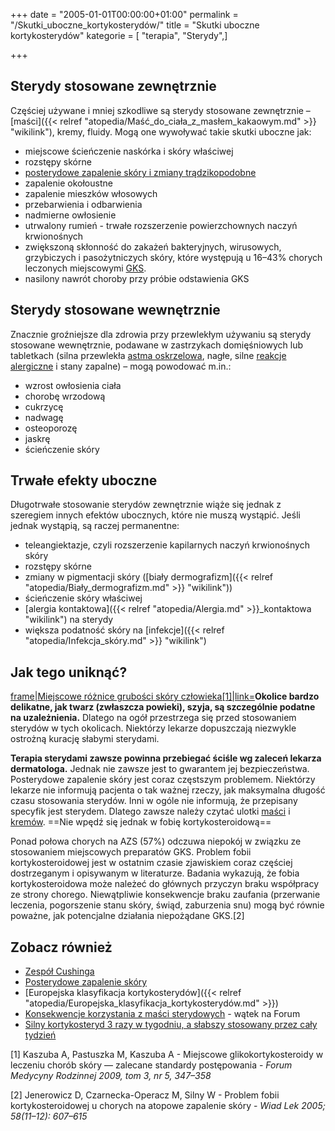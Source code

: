 +++
date = "2005-01-01T00:00:00+01:00"
permalink = "/Skutki_uboczne_kortykosterydów/"
title = "Skutki uboczne kortykosterydów"
kategorie = [ "terapia", "Sterydy",]

+++

Sterydy stosowane zewnętrznie
-----------------------------

Częściej używane i mniej szkodliwe są sterydy stosowane zewnętrznie – [maści]({{< relref "atopedia/Maść_do_ciała_z_masłem_kakaowym.md" >}} "wikilink"), kremy, fluidy. Mogą one wywoływać takie skutki uboczne jak:

-   miejscowe ścieńczenie naskórka i skóry właściwej
-   rozstępy skórne
-   [posterydowe zapalenie skóry i zmiany trądzikopodobne](/atopedia/Posterydowe_zapalenie_skóry "wikilink")
-   zapalenie okołoustne
-   zapalenie mieszków włosowych
-   przebarwienia i odbarwienia
-   nadmierne owłosienie
-   utrwalony rumień - trwałe rozszerzenie powierzchownych naczyń krwionośnych
-   zwiększoną skłonność do zakażeń bakteryjnych, wirusowych, grzybiczych i pasożytniczych skóry, które występują u 16–43% chorych leczonych miejscowymi [GKS](/atopedia/Glikokortykosterydy "wikilink").
-   nasilony nawrót choroby przy próbie odstawienia GKS

Sterydy stosowane wewnętrznie
-----------------------------

Znacznie groźniejsze dla zdrowia przy przewlekłym używaniu są sterydy stosowane wewnętrznie, podawane w zastrzykach domięśniowych lub tabletkach (silna przewlekła [astma oskrzelowa](/atopedia/Astma_oskrzelowa "wikilink"), nagłe, silne [reakcje alergiczne](/atopedia/Reakcja_alergiczna "wikilink") i stany zapalne) – mogą powodować m.in.:

-   wzrost owłosienia ciała
-   chorobę wrzodową
-   cukrzycę
-   nadwagę
-   osteoporozę
-   jaskrę
-   ścieńczenie skóry

Trwałe efekty uboczne
---------------------

Długotrwałe stosowanie sterydów zewnętrznie wiąże się jednak z szeregiem innych efektów ubocznych, które nie muszą wystąpić. Jeśli jednak wystąpią, są raczej permanentne:

-   teleangiektazje, czyli rozszerzenie kapilarnych naczyń krwionośnych skóry
-   rozstępy skórne
-   zmiany w pigmentacji skóry ([biały dermografizm]({{< relref "atopedia/Biały_dermografizm.md" >}} "wikilink"))
-   ścieńczenie skóry właściwej
-   [alergia kontaktowa]({{< relref "atopedia/Alergia.md" >}}_kontaktowa "wikilink") na sterydy
-   większa podatność skóry na [infekcje]({{< relref "atopedia/Infekcja_skóry.md" >}} "wikilink")

Jak tego uniknąć?
-----------------

[frame|Miejscowe różnice grubości skóry człowieka[1]|link=](/Plik:Grubosc_Skory.png "wikilink")**Okolice bardzo delikatne, jak twarz (zwłaszcza powieki), szyja, są szczególnie podatne na uzależnienia.** Dlatego na ogół przestrzega się przed stosowaniem sterydów w tych okolicach. Niektórzy lekarze dopuszczają niezwykle ostrożną kurację słabymi sterydami.

**Terapia sterydami zawsze powinna przebiegać ściśle wg zaleceń lekarza dermatologa.** Jednak nie zawsze jest to gwarantem jej bezpieczeństwa. Posterydowe zapalenie skóry jest coraz częstszym problemem. Niektórzy lekarze nie informują pacjenta o tak ważnej rzeczy, jak maksymalna długość czasu stosowania sterydów. Inni w ogóle nie informują, że przepisany specyfik jest sterydem. Dlatego zawsze należy czytać ulotki [maści](/atopedia/:kategoria:maści "wikilink") i [kremów](/atopedia/:kategoria:kremy "wikilink").
==Nie wpędź się jednak w fobię kortykosteroidową==

Ponad połowa chorych na AZS (57%) odczuwa niepokój w związku ze stosowaniem miejscowych preparatów GKS. Problem fobii kortykosteroidowej jest w ostatnim czasie zjawiskiem coraz częściej dostrzeganym i opisywanym w literaturze. Badania wykazują, że fobia kortykosteroidowa może należeć do głównych przyczyn braku współpracy ze strony chorego. Niewątpliwie konsekwencje braku zaufania (przerwanie leczenia, pogorszenie stanu skóry, świąd, zaburzenia snu) mogą być równie poważne, jak potencjalne działania niepożądane GKS.[2]

Zobacz również
--------------

-   [Zespół Cushinga](/atopedia/Zespół_Cushinga "wikilink")
-   [Posterydowe zapalenie skóry](/atopedia/Posterydowe_zapalenie_skóry "wikilink")
-   [Europejska klasyfikacja kortykosterydów]({{< relref "atopedia/Europejska_klasyfikacja_kortykosterydów.md" >}})
-   [Konsekwencje korzystania z maści sterydowych](http://www.atopowe-zapalenie.pl/forum/viewtopic.php?f=10&t=161) - wątek na Forum
-   [Silny kortykosteryd 3 razy w tygodniu, a słabszy stosowany przez cały tydzień](http://www.mp.pl/artykuly/?aid=13078)

<references />
 

[1] Kaszuba A, Pastuszka M, Kaszuba A - Miejscowe glikokortykosteroidy w leczeniu chorób skóry — zalecane standardy postępowania - *Forum Medycyny Rodzinnej 2009, tom 3, nr 5, 347–358*

[2] Jenerowicz D, Czarnecka-Operacz M, Silny W - Problem fobii kortykosteroidowej u chorych na atopowe zapalenie skóry - *Wiad Lek 2005; 58(11–12): 607–615*
